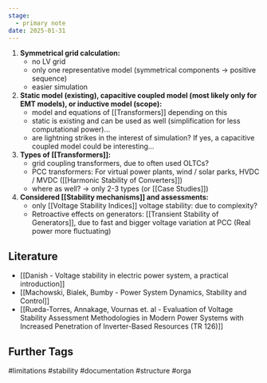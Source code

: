 ```yaml
---
stage:
  - primary note
date: 2025-01-31
---
```

1. **Symmetrical grid calculation:**
   - no LV grid
   - only one representative model (symmetrical components -> positive sequence)
   - easier simulation
2. **Static model (existing), capacitive coupled model (most likely only for EMT models), or inductive model (scope):**
   - model and equations of [[Transformers]] depending on this
   - static is existing and can be used as well (simplification for less computational power)...
   - are lightning strikes in the interest of simulation? If yes, a capacitive coupled model could be interesting...
3. **Types of [[Transformers]]:**
   - grid coupling transformers, due to often used OLTCs?
   - PCC transformers: For virtual power plants, wind / solar parks, HVDC / MVDC ([[Harmonic Stability of Converters]])
   - where as well? -> only 2-3 types (or [[Case Studies]])
4. **Considered [[Stability mechanisms]] and assessments:**
   - only [[Voltage Stability Indices]] voltage stability: due to complexity?
   - Retroactive effects on generators: [[Transient Stability of Generators]], due to fast and bigger voltage variation at PCC (Real power more fluctuating)
## Literature
- [[Danish - Voltage stability in electric power system, a practical introduction]]
- [[Machowski, Bialek, Bumby - Power System Dynamics, Stability and Control]]
- [[Rueda-Torres, Annakage, Vournas et. al - Evaluation of Voltage Stability Assessment Methodologies in Modern Power Systems with Increased Penetration of Inverter-Based Resources (TR 126)]]

## Further Tags
#limitations #stability #documentation #structure #orga 